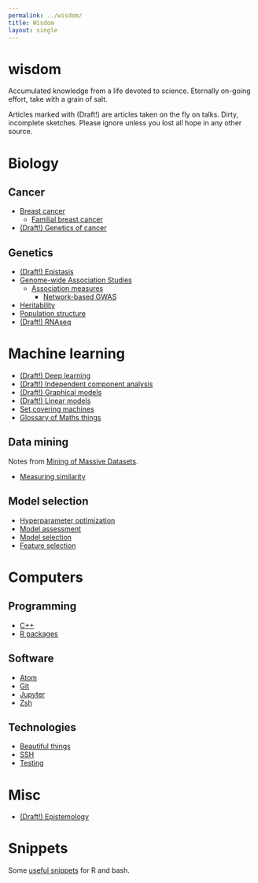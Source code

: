 ```yaml
---
permalink: ../wisdom/
title: Wisdom
layout: single
---
```


# wisdom

Accumulated knowledge from a life devoted to science. Eternally on-going effort, take with a grain of salt.

Articles marked with (Draft!) are articles taken on the fly on talks. Dirty, incomplete sketches. Please ignore unless you lost all hope in any other source.

# Biology

## Cancer

* [Breast cancer](notes/bio/brca.md)
  * [Familial breast cancer](notes/bio/familial_brca.md)
* [(Draft!) Genetics of cancer](notes/bio/cancer_genetics.md)

## Genetics

* [(Draft!) Epistasis](notes/bio/epistasis.md)
* [Genome-wide Association Studies](notes/bio/gwas.md)
  * [Association measures](notes/machine_learning/association_measures.md)
	* [Network-based GWAS](notes/bio/gwas_systems_biology.md)
* [Heritability](notes/bio/heritability.md)
* [Population structure](notes/bio/population_structure.md)
* [(Draft!) RNAseq](notes/bio/rnaseq.md)

# Machine learning

* [(Draft!) Deep learning](notes/machine_learning/deep_learning.md)
* [(Draft!) Independent component analysis](notes/data_analysis/independent_component_analysis.md)
* [(Draft!) Graphical models](notes/machine_learning/graphical_models.md)
* [(Draft!) Linear models](notes/machine_learning/linear_models.md)
* [Set covering machines](notes/machine_learning/set_covering_machine.md)
* [Glossary of Maths things](notes/machine_learning/glossary.md)

## Data mining

Notes from [Mining of Massive Datasets](http://www.mmds.org/).

* [Measuring similarity](notes/data_analysis/distances.md)

## Model selection

* [Hyperparameter optimization](notes/machine_learning/hyperparameter_optimization.md)
* [Model assessment](notes/machine_learning/model_assessment.md)
* [Model selection](notes/machine_learning/model_selection.md)
* [Feature selection](notes/machine_learning/feature_selection.md)

# Computers

## Programming

* [C++](notes/software/cpp.md)
* [R packages](notes/software/rpackages.md)

## Software

* [Atom](notes/software/atom.md)
* [Git](notes/software/git.md)
* [Jupyter](notes/software/jupyter.md)
* [Zsh](notes/software/zsh.md)

## Technologies

* [Beautiful things](notes/software/beautiful_things.md)
* [SSH](notes/software/ssh.md)
* [Testing](notes/software/testing.md)

# Misc

* [(Draft!) Epistemology](notes/misc/epistemology.md)

# Snippets

Some [useful snippets](https://github.com/hclimente/wisdom/tree/master/code) for R and bash.
